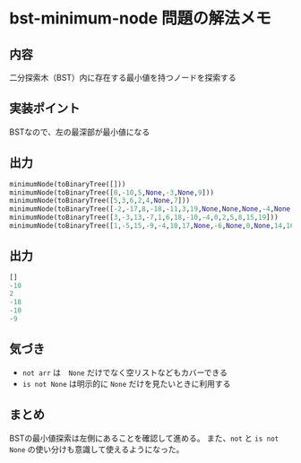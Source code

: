 # bst-minimum-node 問題の解法メモ

## 内容

二分探索木（BST）内に存在する最小値を持つノードを探索する

## 実装ポイント

BSTなので、左の最深部が最小値になる

## 出力

```python
minimumNode(toBinaryTree([]))
minimumNode(toBinaryTree([0,-10,5,None,-3,None,9]))
minimumNode(toBinaryTree([5,3,6,2,4,None,7]))
minimumNode(toBinaryTree([-2,-17,8,-18,-11,3,19,None,None,None,-4,None,None,None,25]))
minimumNode(toBinaryTree([3,-3,13,-7,1,6,18,-10,-4,0,2,5,8,15,19]))
minimumNode(toBinaryTree([1,-5,15,-9,-4,10,17,None,-6,None,0,None,14,16,19]))
```
## 出力

```python
[]
-10
2
-18
-10
-9
```

## 気づき

- `not arr` は　`None` だけでなく空リストなどもカバーできる
- `is not None` は明示的に `None` だけを見たいときに利用する

## まとめ

BSTの最小値探索は左側にあることを確認して進める。
また、`not` と `is not None` の使い分けも意識して使えるようになった。